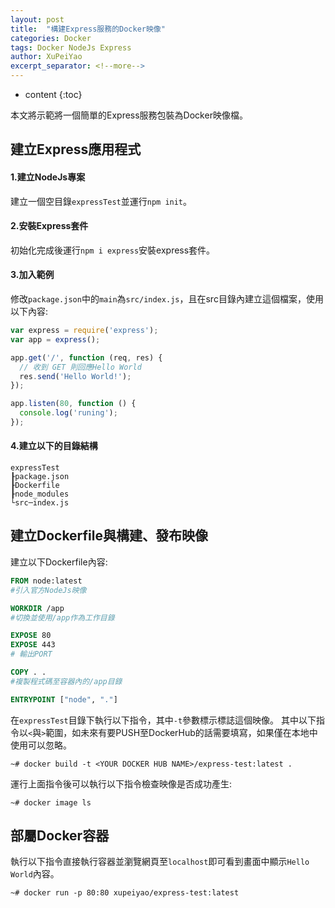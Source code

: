 ```yaml
---
layout: post
title:  "構建Express服務的Docker映像"
categories: Docker
tags: Docker NodeJs Express
author: XuPeiYao
excerpt_separator: <!--more-->
---
```


- content
{:toc}

本文將示範將一個簡單的Express服務包裝為Docker映像檔。

<!--more-->

## 建立Express應用程式

#### 1.建立NodeJs專案
建立一個空目錄`expressTest`並運行`npm init`。

#### 2.安裝Express套件
初始化完成後運行`npm i express`安裝express套件。

#### 3.加入範例
修改`package.json`中的`main`為`src/index.js`，且在src目錄內建立這個檔案，使用以下內容:

```javascript
var express = require('express');
var app = express();

app.get('/', function (req, res) {
  // 收到 GET 則回應Hello World
  res.send('Hello World!');
});

app.listen(80, function () {
  console.log('runing');
});
```

#### 4.建立以下的目錄結構
```
expressTest
┠package.json
┠Dockerfile
┠node_modules
└src─index.js
```

## 建立Dockerfile與構建、發布映像

建立以下Dockerfile內容:

```dockerfile
FROM node:latest
#引入官方NodeJs映像

WORKDIR /app 
#切換並使用/app作為工作目錄

EXPOSE 80
EXPOSE 443
# 輸出PORT

COPY . . 
#複製程式碼至容器內的/app目錄

ENTRYPOINT ["node", "."]
```

在`expressTest`目錄下執行以下指令，其中`-t`參數標示標誌這個映像。
其中以下指令以`<`與`>`範圍，如未來有要PUSH至DockerHub的話需要填寫，如果僅在本地中使用可以忽略。

```shell
~# docker build -t <YOUR DOCKER HUB NAME>/express-test:latest .
```

運行上面指令後可以執行以下指令檢查映像是否成功產生:

```shell
~# docker image ls
```

## 部屬Docker容器

執行以下指令直接執行容器並瀏覽網頁至`localhost`即可看到畫面中顯示`Hello World`內容。

```shell
~# docker run -p 80:80 xupeiyao/express-test:latest
```
